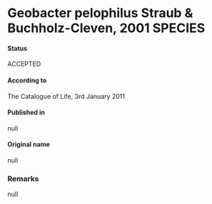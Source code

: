 # Geobacter pelophilus Straub & Buchholz-Cleven, 2001 SPECIES

#### Status
ACCEPTED

#### According to
The Catalogue of Life, 3rd January 2011

#### Published in
null

#### Original name
null

### Remarks
null